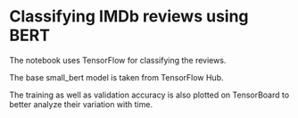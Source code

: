 # Classifying IMDb reviews using BERT

The notebook uses TensorFlow for classifying the reviews.

The base small_bert model is taken from TensorFlow Hub.

The training as well as validation accuracy is also plotted on TensorBoard to better analyze their variation with time.
